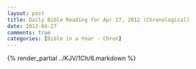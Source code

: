 ```yaml
---
layout: post
title: Daily Bible Reading for Apr 27, 2012 (Chronological)
date: 2012-04-27
comments: true
categories: [Bible in a Year - Chron]
---
```

{% render_partial ../KJV/1Ch/6.markdown %}
